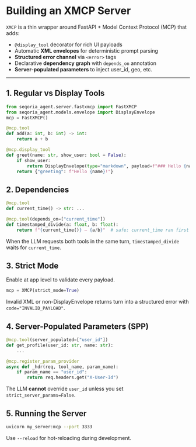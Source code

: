 # Building an XMCP Server

`XMCP` is a thin wrapper around FastAPI + Model Context Protocol (MCP) that adds:

* `@display_tool` decorator for rich UI payloads
* Automatic **XML envelopes** for deterministic prompt parsing
* **Structured error channel** via `<error>` tags
* Declarative **dependency graph** with `depends_on` annotation
* **Server-populated parameters** to inject user_id, geo, etc.

---

## 1. Regular vs Display Tools

```python
from seqoria_agent.server.fastxmcp import FastXMCP
from seqoria_agent.models.envelope import DisplayEnvelope
mcp = FastXMCP()

@mcp.tool
def add(a: int, b: int) -> int:
    return a + b

@mcp.display_tool
def greet(name: str, show_user: bool = False):
    if show_user:
        return DisplayEnvelope(type="markdown", payload=f"### Hello {name}! 👋")
    return {"greeting": f"Hello {name}!"}
```

## 2. Dependencies

```python
@mcp.tool
def current_time() -> str: ...

@mcp.tool(depends_on=["current_time"])
def timestamped_divide(a: float, b: float):
    return f"{current_time()} – {a/b}"  # safe: current_time ran first
```

When the LLM requests both tools in the same turn, `timestamped_divide` waits for `current_time`.

## 3. Strict Mode

Enable at app level to validate every payload.

```python
mcp = XMCP(strict_mode=True)
```

Invalid XML or non-DisplayEnvelope returns turn into a structured error with `code="INVALID_PAYLOAD"`.

## 4. Server-Populated Parameters (SPP)

```python
@mcp.tool(server_populated=["user_id"])
def get_profile(user_id: str, name: str):
    ...

@mcp.register_param_provider
async def _hdr(req, tool_name, param_name):
    if param_name == "user_id":
        return req.headers.get("X-User-Id")
```

The LLM **cannot** override `user_id` unless you set `strict_server_params=False`.

## 5. Running the Server

```bash
uvicorn my_server:mcp --port 3333
```

Use `--reload` for hot-reloading during development. 